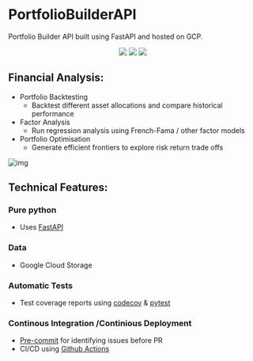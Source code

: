 # PortfolioBuilderAPI
Portfolio Builder API built using FastAPI and hosted on GCP.

<p align="center">
<a herf="https://github.com/yeungadrian/PortfolioAnalysis/actions/workflows/python-app.yml">
 <img src="https://github.com/yeungadrian/Aurora/actions/workflows/python-app.yml/badge.svg"/>
 </a>
<a herf="https://github.com/yeungadrian/Aurora/actions/workflows/appengine.yml">
 <img src="https://github.com/yeungadrian/Aurora/actions/workflows/appengine.yml/badge.svg"/>
 </a>
<a href="https://codecov.io/gh/yeungadrian/Aurora" >
 <img src="https://codecov.io/gh/yeungadrian/PortfolioBuilderAPI/branch/main/graph/badge.svg?token=MBBQ5ZQSBX"/>
 </a>
</p>

## Financial Analysis:
- Portfolio Backtesting
    - Backtest different asset allocations and compare historical performance
- Factor Analysis
    - Run regression analysis using French-Fama / other factor models
- Portfolio Optimisation
    - Generate efficient frontiers to explore risk return trade offs

![img](images/docs.png)

## Technical Features:
### Pure python
- Uses [FastAPI](https://fastapi.tiangolo.com/)
### Data
- Google Cloud Storage
### Automatic Tests
- Test coverage reports using [codecov](https://about.codecov.io/) & [pytest](https://docs.pytest.org/en/7.1.x/)
### Continous Integration /Continious Deployment
- [Pre-commit](https://pre-commit.com/) for identifying issues before PR
- CI/CD using [Github Actions](https://github.com/yeungadrian/Aurora/actions)
